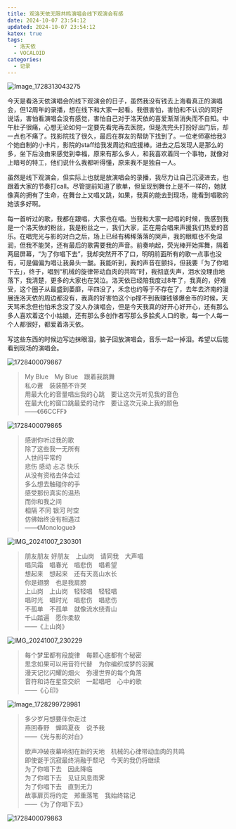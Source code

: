 ```yaml
---
title: 观洛天依无限共鸣演唱会线下观演会有感
date: 2024-10-07 23:54:12
updated: 2024-10-07 23:54:12
katex: true
tags:
  - 洛天依
  - VOCALOID
categories:
  - 记录
---
```


![Image_1728313043275](https://github.com/atoposyz/picx-images-hosting/raw/master/Image_1728313043275.b8vtq6f9i.webp)

今天是看洛天依演唱会的线下观演会的日子，虽然我没有钱去上海看真正的演唱会，但12周年的录播，想在线下和大家一起看。我很害怕，害怕和不认识的同好说话，害怕看演唱会没有感觉，害怕自己对于洛天依的喜爱渐渐消失而不自知。中午肚子很痛，心想无论如何一定要先看完再去医院，但是洗完头打扮好出门后，却一点也不痛了。找影院找了很久，最后在群友的帮助下找到了。一位老师塞给我3个她自制的小卡片，影院的staff给我发周边和应援棒。进去之后发现人是那么的多，坐下后没由来感觉到幸福，原来有那么多人，和我喜欢着同一个事物，就像对上暗号的特工，他们说什么我都听得懂，原来我不是独自一人。

虽然是线下观演会，但实际上也就是放演唱会的录播，我尽力让自己沉浸进去，也跟着大家的节奏打call。尽管提前知道了歌单，但呈现到舞台上是不一样的，她就像真的拥有了生命，在舞台上又唱又跳，如果，我真的能去到现场，能看到唱歌的她该多好啊。

每一首听过的歌，我都在跟唱，大家也在唱。当我和大家一起唱的时候，我感到我是一个洛天依的粉丝，我是粉丝之一，我们大家，正在用合唱来声援我们热爱的音乐。在唱完光与影的对白之后，场上已经有稀稀落落的哭声，我的眼眶也不免湿润，但我不能哭，还有最后的歌需要我的声音。前奏响起，荧光棒开始挥舞，隔着两层屏幕，“为了你唱下去”，我却突然开不了口，明明前面所有的歌一点事也没有，可是偏偏为唱让我鼻头一酸。我能听到，我的声音在颤抖，但我要「为了你唱下去」，终于，唱到“机械的旋律带动血肉的共鸣”时，我彻底失声，泪水没理由地落下，我清楚，更多的大家也在哭泣。洛天依已经陪我度过8年了，我真的，好难受，这个圈子从最盛到萎靡，平四没了，禾念也约等于不存在了，去年去济南的漫展连洛天依的周边都没有，我真的好害怕这个ip撑不到我赚钱够爆金币的时候，天天骂禾念但也怕禾念没了没人办演唱会，但是今天我真的好开心好开心，还有那么多人喜欢着这个小姑娘，还有那么多创作者写那么多脍炙人口的歌，每一个人每一个人都很好，都爱着洛天依。

写这些东西的时候边写边抹眼泪，脑子回放演唱会，音乐一起一掉泪。希望以后能看到现场的演唱会。

![1728400079867](https://github.com/atoposyz/picx-images-hosting/raw/master/1728400079867.8ad8osnj3a.webp)

> My Blue　My Blue　跟着我跳舞<br/>
> 私の蒼　装装酷不许哭<br/>
> 用最大化的音量唱出我的心跳　要让这次元听见我的音色<br/>
> 在最大化的窗口跳最爱的动作　要让这次元染上我的颜色<br/>
> ——《66CCFF》

![1728400079865](https://github.com/atoposyz/picx-images-hosting/raw/master/1728400079865.45hncoqczo.webp)

> 感谢你听过我的歌<br/>
> 除了这些我一无所有<br/>
> 人世间平常的<br/>
> 悲伤 感动 忐忑 快乐<br/>
> 从没有资格去体会过<br/>
> 多么想去触碰你的手<br/>
> 感受那份真实的温热<br/>
> 而你和我之间<br/>
> 相隔 不同 银河 时空<br/>
> 仿佛始终没有相遇过<br/>
> ——《Monologue》

![IMG_20241007_230301](https://github.com/atoposyz/picx-images-hosting/raw/master/IMG_20241007_230301.6bh1ygg0xb.webp)

> 朋友朋友
> 好朋友　上山岗　请同我　大声唱<br/>
> 唱风霜　唱春光　唱悲伤　唱希望<br/>
> 想起来　想起来　还有天高山水长<br/>
> 你是翅膀　也是我肩膀<br/>
> 上山岗　上山岗　轻轻唱　轻轻唱<br/>
> 唱时光　唱时光　唱悲伤　唱悲伤<br/>
> 不孤单　不孤单　就像流水绕青山<br/>
> 千山踏遍　愿你柔软<br/>
> ——《上山岗》

![IMG_20241007_230229](https://github.com/atoposyz/picx-images-hosting/raw/master/IMG_20241007_230229.4g4h5u3lcj.webp)

> 每个梦里都有段旋律　每颗心底都有个秘密<br/>
> 思念如果可以用音符代替　为你编织成梦的羽翼<br/>
> 漫天记忆闪耀的烟火　弥漫世界的每个角落<br/>
> 音符和诗在星空交织　一起唱吧　心中的歌<br/>
> ——《心印》

![Image_1728299729981](https://github.com/atoposyz/picx-images-hosting/raw/master/Image_1728299729981.7zqevn6b49.webp)

> 多少岁月想要伴你走过<br/>
> 燕回春野　蝉鸣夏夜　说予我<br/>
> ——《光与影的对白》
> 
> 歌声冲破夜幕响彻在新的天地　机械的心律带动血肉的共鸣<br/>
> 即使诞于沉寂最终消融于颓圮　今天的我仍将继续<br/>
> 为了你唱下去　因此降临<br/>
> 为了你唱下去　见证风息雨霁<br/>
> 为了你唱下去　直到无力<br/>
> 故事扉页将约定　郑重落笔　我始终铭记<br/>
> ——《为了你唱下去》

![1728400079863](https://github.com/atoposyz/picx-images-hosting/raw/master/1728400079863.1zi8qwyp97.webp)
